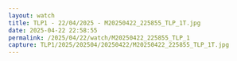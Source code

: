 ```yaml
---
layout: watch
title: TLP1 - 22/04/2025 - M20250422_225855_TLP_1T.jpg
date: 2025-04-22 22:58:55
permalink: /2025/04/22/watch/M20250422_225855_TLP_1
capture: TLP1/2025/202504/20250422/M20250422_225855_TLP_1T.jpg
---
```

